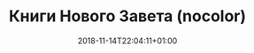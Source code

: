 ---
title: "Книги Нового Завета (nocolor)"
date: 2018-11-14T22:04:11+01:00
periodicTable: nt.ru
theme: nocolor
---